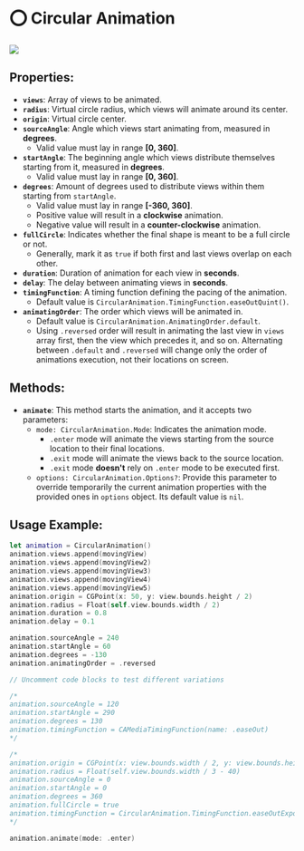 # ⭕ Circular Animation
![](https://media.giphy.com/media/1UX5ssfrxGqoMClh3C/giphy.gif)

## Properties:
- **`views`**: Array of views to be animated.
- **`radius`**: Virtual circle radius, which views will animate around its center.
- **`origin`**: Virtual circle center.
- **`sourceAngle`**: Angle which views start animating from, measured in **degrees**.
  - Valid value must lay in range **[0, 360]**.
- **`startAngle`**: The beginning angle which views distribute themselves starting from it, measured in **degrees**.
  - Valid value must lay in range **[0, 360]**.
- **`degrees`**: Amount of degrees used to distribute views within them starting from `startAngle`.
  - Valid value must lay in range **[-360, 360]**.
  - Positive value will result in a **clockwise** animation.
  - Negative value will result in a **counter-clockwise** animation.
- **`fullCircle`**: Indicates whether the final shape is meant to be a full circle or not.
  - Generally, mark it as `true` if both first and last views overlap on each other.
- **`duration`**: Duration of animation for each view in **seconds**.
- **`delay`**: The delay between animating views in **seconds**.
- **`timingFunction`**: A timing function defining the pacing of the animation.
  - Default value is `CircularAnimation.TimingFunction.easeOutQuint()`.
- **`animatingOrder`**: The order which views will be animated in.
  - Default value is `CircularAnimation.AnimatingOrder.default`.
  - Using `.reversed` order will result in animating the last view in `views` array first,
  then the view which precedes it, and so on. Alternating between `.default` and `.reversed` will change only
  the order of animations execution, not their locations on screen.

## Methods:
- **`animate`**: This method starts the animation, and it accepts two parameters:
  - `mode: CircularAnimation.Mode`: Indicates the animation mode.
    - `.enter` mode will animate the views starting from the source location to their final locations.
    - `.exit` mode will animate the views back to the source location.
    - `.exit` mode **doesn't** rely on `.enter` mode to be executed first.
  - `options: CircularAnimation.Options?`: Provide this parameter to override temporarily
  the current animation properties with the provided ones in `options` object.
  Its default value is `nil`.

## Usage Example:
```swift
let animation = CircularAnimation()
animation.views.append(movingView)
animation.views.append(movingView2)
animation.views.append(movingView3)
animation.views.append(movingView4)
animation.views.append(movingView5)
animation.origin = CGPoint(x: 50, y: view.bounds.height / 2)
animation.radius = Float(self.view.bounds.width / 2)
animation.duration = 0.8
animation.delay = 0.1

animation.sourceAngle = 240
animation.startAngle = 60
animation.degrees = -130
animation.animatingOrder = .reversed

// Uncomment code blocks to test different variations

/*
animation.sourceAngle = 120
animation.startAngle = 290
animation.degrees = 130
animation.timingFunction = CAMediaTimingFunction(name: .easeOut)
*/

/*
animation.origin = CGPoint(x: view.bounds.width / 2, y: view.bounds.height / 2)
animation.radius = Float(self.view.bounds.width / 3 - 40)
animation.sourceAngle = 0
animation.startAngle = 0
animation.degrees = 360
animation.fullCircle = true
animation.timingFunction = CircularAnimation.TimingFunction.easeOutExpo()
*/

animation.animate(mode: .enter)
```
